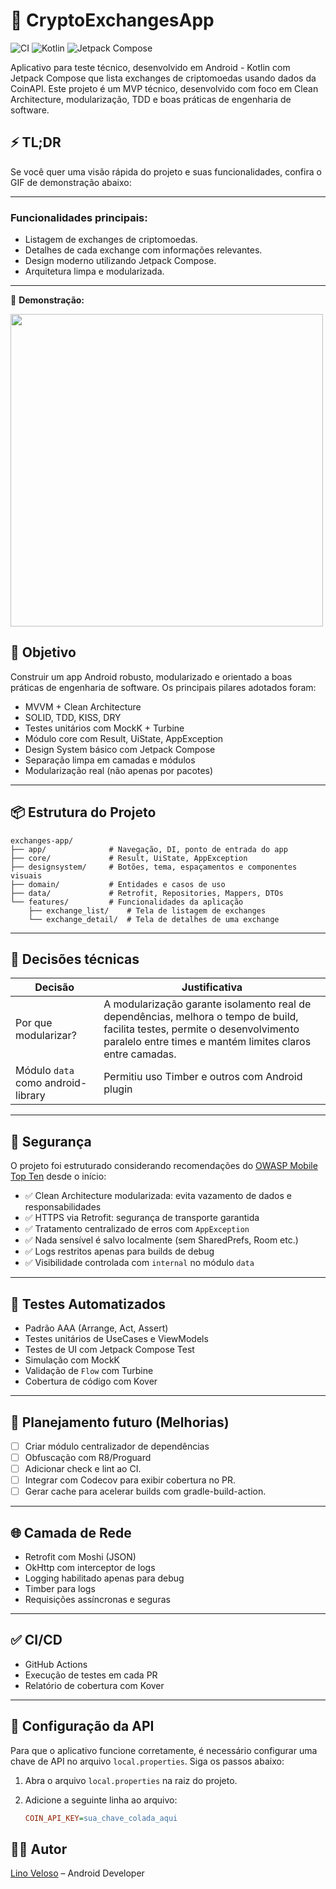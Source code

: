 # 📱 CryptoExchangesApp
![CI](https://github.com/velosobr/CryptoExchangesApp/actions/workflows/android-ci.yml/badge.svg)
![Kotlin](https://img.shields.io/badge/Kotlin-2.0.0-blue.svg)
![Jetpack Compose](https://img.shields.io/badge/Jetpack%20Compose-1.5.0-blue.svg)

Aplicativo para teste técnico, desenvolvido em Android - Kotlin com Jetpack Compose que lista exchanges de criptomoedas usando dados da CoinAPI. Este projeto é um MVP técnico, desenvolvido com foco em Clean Architecture, modularização, TDD e boas práticas de engenharia de software.

## ⚡ TL;DR

Se você quer uma visão rápida do projeto e suas funcionalidades, confira o GIF de demonstração abaixo:

---

### Funcionalidades principais:
- Listagem de exchanges de criptomoedas.
- Detalhes de cada exchange com informações relevantes.
- Design moderno utilizando Jetpack Compose.
- Arquitetura limpa e modularizada.

---

🎥 **Demonstração:**

<img src="https://github.com/user-attachments/assets/1313d14e-7e88-4ef2-99f7-14e010425355" height="500" />

## 🎯 Objetivo

Construir um app Android robusto, modularizado e orientado a boas práticas de engenharia de software. Os principais pilares adotados foram:

- MVVM + Clean Architecture
- SOLID, TDD, KISS, DRY
- Testes unitários com MockK + Turbine
- Módulo core com Result, UiState, AppException
- Design System básico com Jetpack Compose
- Separação limpa em camadas e módulos
- Modularização real (não apenas por pacotes)

---

## 📦 Estrutura do Projeto

```
exchanges-app/
├── app/              # Navegação, DI, ponto de entrada do app
├── core/             # Result, UiState, AppException
├── designsystem/     # Botões, tema, espaçamentos e componentes visuais
├── domain/           # Entidades e casos de uso
├── data/             # Retrofit, Repositories, Mappers, DTOs
└── features/         # Funcionalidades da aplicação
    ├── exchange_list/    # Tela de listagem de exchanges
    └── exchange_detail/  # Tela de detalhes de uma exchange
```
---

## 🧠 Decisões técnicas

| Decisão                            | Justificativa                                             |
|------------------------------------|------------------------------------------------------------|
| Por que modularizar?               | A modularização garante isolamento real de dependências, melhora o tempo de build, facilita testes, permite o desenvolvimento paralelo entre times e mantém limites claros entre camadas.                       |
| Módulo `data` como android-library | Permitiu uso Timber e outros com Android plugin |

---

## 🔐 Segurança

O projeto foi estruturado considerando recomendações do [OWASP Mobile Top Ten](https://owasp.org/www-project-mobile-top-10/) desde o início:

- ✅ Clean Architecture modularizada: evita vazamento de dados e responsabilidades
- ✅ HTTPS via Retrofit: segurança de transporte garantida
- ✅ Tratamento centralizado de erros com `AppException`
- ✅ Nada sensível é salvo localmente (sem SharedPrefs, Room etc.)
- ✅ Logs restritos apenas para builds de debug
- ✅ Visibilidade controlada com `internal` no módulo `data`

---

## 🧪 Testes Automatizados

- Padrão AAA (Arrange, Act, Assert)
- Testes unitários de UseCases e ViewModels
- Testes de UI com Jetpack Compose Test
- Simulação com MockK
- Validação de `Flow` com Turbine
- Cobertura de código com Kover

---

## 🚧 Planejamento futuro (Melhorias)

- [ ] Criar módulo centralizador de dependências
- [ ] Obfuscação com R8/Proguard
- [ ] Adicionar check e lint ao CI.
- [ ] Integrar com Codecov para exibir cobertura no PR.
- [ ] Gerar cache para acelerar builds com gradle-build-action.

---

## 🌐 Camada de Rede

- Retrofit com Moshi (JSON)
- OkHttp com interceptor de logs
- Logging habilitado apenas para debug
- Timber para logs
- Requisições assíncronas e seguras

---

## ✅ CI/CD

- GitHub Actions
- Execução de testes em cada PR
- Relatório de cobertura com Kover

---

## 🔑 Configuração da API

Para que o aplicativo funcione corretamente, é necessário configurar uma chave de API no arquivo `local.properties`. Siga os passos abaixo:

1. Abra o arquivo `local.properties` na raiz do projeto.
2. Adicione a seguinte linha ao arquivo:

   ```ini
   COIN_API_KEY=sua_chave_colada_aqui

## 👨‍💻 Autor

[Lino Veloso](https://github.com/velosobr) – Android Developer
